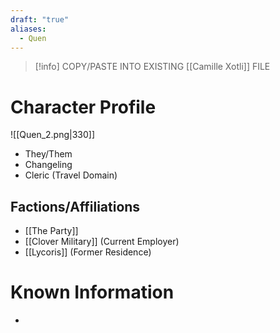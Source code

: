 ```yaml
---
draft: "true"
aliases:
  - Quen
---
```


> [!info] COPY/PASTE INTO EXISTING [[Camille Xotli]] FILE
# Character Profile
![[Quen_2.png|330]]
- They/Them
- Changeling
- Cleric (Travel Domain)
## Factions/Affiliations
- [[The Party]]
- [[Clover Military]] (Current Employer)
- [[Lycoris]] (Former Residence)

# Known Information
- 